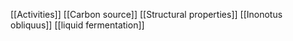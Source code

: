 [[Activities]]
[[Carbon source]]
[[Structural properties]]
[[Inonotus obliquus]]
[[liquid fermentation]]
